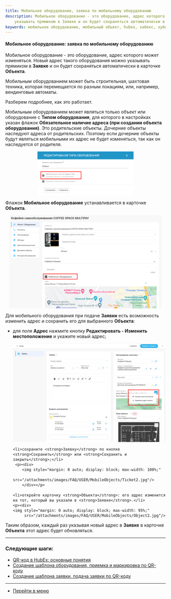 ```yaml
---
title: Мобильное оборудование, заявка по мобильному оборудованию
description: Мобильное оборудование - это оборудование, адрес которого может изменяться. Новый адрес такого оборудования можно
    указывать прямиком в Заявке и он будет сохраняться автоматически в карточке Объекта.
keywords: мобильное оборудование, мобильный объект, hubex, хабекс, хубекс, хабикс
---
```


#### Мобильное оборудование: заявка по мобильному оборудованию

<html>
<meta charset="utf-8">

</html>

<body>
<p>Мобильное оборудование - это оборудование, адрес которого может изменяться. Новый адрес такого оборудования можно
    указывать прямиком в <strong>Заявке</strong> и он будет сохраняться автоматически в карточке
    <strong>Объекта</strong>.</p>
<p>Мобильным оборудованием может быть строительная, шахтовая техника, которая перемещается по разным локациям, или,
    например, вендинговые автоматы.</p>
<p>Разберем подробнее, как это работает.</p>
<p>Мобильным оборудованием может являться только объект или оборудование с <strong>Типом оборудования</strong>, для
    которого в настройках указан флажок <strong>Обязательное наличие адреса (при создании объекта оборудования)</strong>.
    Это родительские объекты. Дочерние объекты наследуют адреса от родительских. Поэтому если дочерние объекты будут
    являться мобильными их адрес не будет изменяться, так как он наследуется от родителя.</p>
<div>
    <img style="margin: 0 auto; display: block; max-width: 60%;"
         src="/attachments/images/FAQ/USER/MobileObjects/Type.jpg"/>
</div>

<p>Флажок <strong>Мобильное оборудование</strong> устанавливается в карточке <strong>Объекта</strong>.</p>
<div>
    <img style="margin: 0 auto; display: block; max-width: 95%;"
         src="/attachments/images/FAQ/USER/MobileObjects/Object.jpg"/>
</div>
<p>Для мобильного оборудования при подаче <strong>Заявки</strong> есть возможность изменить адрес и сохранить его для
    выбранного <strong>Объекта</strong>:</p>
<ul>
    <li>для поля <strong>Адрес</strong> нажмите кнопку <strong>Редактировать -
        Изменить местоположение</strong> и укажите новый адрес;</li>
    <p><div>
        <img style="margin: 0 auto; display: block; max-width: 100%;"
             src="/attachments/images/FAQ/USER/MobileObjects/Ticket.jpg"/>
        </div></p>

    <li>сохраните <strong>Заявку</strong> по кнопке <strong>Сохранить</strong> или <strong>Сохранить и закрыть</strong>;</li>
     <p><div>
        <img style="margin: 0 auto; display: block; max-width: 100%;"
             src="/attachments/images/FAQ/USER/MobileObjects/Ticket2.jpg"/>
        </div></p>

    <li>откройте карточку <strong>Объекта</strong>: его адрес изменится на тот, который вы указали в <strong>Заявке</strong>.</li>
    <p><div>
    <img style="margin: 0 auto; display: block; max-width: 95%;"
         src="/attachments/images/FAQ/USER/MobileObjects/Object2.jpg"/>
</div></p>
</ul>

<p>Таким образом, каждый раз указывая новый адрес в <strong>Заявке</strong> в карточке <strong>Объекта</strong> этот адрес будет обновляться.</p>

</body>

___
### Следующие шаги:
- [QR-код в HubEx: основные понятия](./QRcodeMain.md)
- [Создание шаблона оборудования, приемка и маркировка по QR-коду](./CreatingObjTemplates.md)
- [Создание шаблона заявки, подача заявки по QR-коду](./CreatingTaskTemplates.md)


____
- [Перейти в меню](http://wiki.hubex.ru)

